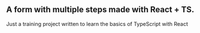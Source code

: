 ## A form with multiple steps made with React + TS.

Just a training project written to learn the basics of TypeScript with React